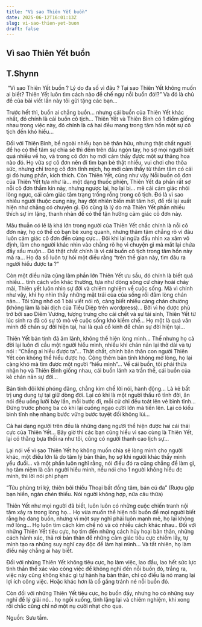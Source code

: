 ```yaml
---
title: "Vì sao Thiên Yết buồn"
date: 2025-06-12T16:01:13Z
slug: vi-sao-thien-yet-buon
draft: false
---
```


## Vì sao Thiên Yết buồn

## T.Shynn

​ 
“Vì sao Thiên Yết buồn ? Lý do đa số vì đâu ? Tại sao Thiên Yết không muốn ai biết? 
Thiên Yết luôn tìm cách nào để chế ngự nỗi buồn đó!?”
Và đó là chủ đề của bài viết lần này tôi gửi tặng các bạn…
 
Trước hết thì, buồn ai chẳng buồn… nhưng cái buồn của Thiên Yết khác nhất, đó chính là cái buồn cô tịch… Thiên Yết và Thiên Bình có 1 điểm giống nhau trong việc này, đó chính là cả hai đều mang trong tâm hồn một sự cô tịch đến khó hiểu…
 
Đối với Thiên Bình, bề ngoài nhiều bạn bè thân hữu, nhưng thật chất người để họ có thể tâm sự chia sẻ thì đếm trên đầu ngón tay, họ sợ mọi người biết quá nhiều về họ, và trong cô đơn họ mới cảm thấy được một sự thăng hoa nào đó. Họ vừa sợ cô đơn nên đi tìm bạn bè thật nhiều, vui chơi cho thõa sức, nhưng chỉ trong cô đơn tĩnh mịch, họ mới cảm thấy từ thâm tâm có cái gì đó hưng phấn, kích thích.
Còn Thiên Yết, cũng như vậy
Nỗi buồn cô đơn của Thiên Yết tựa như là… một dạng thuốc phiện, Thiên Yết đa phần rất sợ nỗi cô đơn thầm kín này, nhưng ngược lại, họ lại bị… mê cái cảm giác nhói lòng ngực, cái cảm giác tâm trạng trống rỗng trong cô tịch. Đó là vì sao nhiều người thuộc cung này, hay đột nhiên biến mất tăm hơi, để rồi lại xuất hiện như chẳng có chuyện gì. Đó cũng là lý do mà Thiên Yết phần nhiều thích sự im lặng, thanh nhàn để có thể tận hưởng cảm giác cô đơn này. 
 
Mâu thuẫn có lẽ là khá lớn trong người của Thiên Yết chắc chính là nỗi cô đơn này, họ có thể có bạn bè xung quanh, nhưng thâm tâm chẳng rõ vì đâu luôn cảm giác cô đơn đến cùng cực… Đôi khi lại ngửa đầu nhìn xa xăm vô định, làm cho người khác nhìn vào chẳng rõ họ vì chuyện gì mà mắt lại chứa đầy sầu muộn… Đó thật chất chính là vì cái buồn cô tịch trong tâm hồn này mà ra… Họ đa số luôn tự hỏi một điều rằng “trên thế gian này, tìm đâu ra người hiểu được ta ?”
 
Còn một điều nữa cũng làm phần lớn Thiên Yết ưu sầu, đó chính là biết quá nhiều… tính cách vốn khác thường, tựa như dòng sông cứ chảy hoài chảy mãi, Thiên yết luôn nhìn sự đời và chiêm nghiệm về cuộc sống. Mà vì chính như vậy, khi họ nhìn thấy những mặt trái của của sống rồi đâm lòng chán nản… 
Tôi từng nhớ có 1 bài viết nói rõ, càng biết nhiều càng chán chường (không làm là bài dịch của Tiểu Diệp trên wordpress)… Bởi vì họ được phù trở bởi sao Diêm Vương, tượng trưng cho cái chết và sự tái sinh, Thiên Yết từ lúc sinh ra đã có sự tò mò về cuộc sống khó kiềm chế… Họ một là quá văn minh để chán sự đời hiện tại, hai là quá cổ kính để chán sự đời hiện tại…
 
Thiên Yết bản tính đã âm lãnh, không thể hiện lòng mình… Thế nhưng họ cả đời lại luôn đi cầu một người hiểu mình, nhiều khi chán nản lại thở dài và tự nói : “Chẳng ai hiểu được ta”… Thật chất, chính bản thân con người Thiên Yết còn không thể hiểu được họ. Cộng thêm bản tính không mở lòng, họ lại càng khó mà tìm được một người “hiểu mình”… 
Về cái buồn, tôi phải thừa nhận họ và Thiên Bình giống nhau, cái buồn lánh xa trần thế, cái buồn của kẻ chán nản sự đời…
 
Bản tính đôi khi phóng đãng, chẳng kìm chế lời nói, hành động… Là kẻ bất trị ung dung tự tại giữ dòng đời. Lại có khi là một người thấu rõ tình đời, ăn nói đều uống lưỡi bảy lần, mỗi bước đi, mỗi cử chỉ đều toát lên vẻ bình tĩnh… 
Đứng trước phong ba có khi lại cuồng ngạo cười lớn mà tiến lên. Lại có kiểu bình tĩnh nhẹ nhàng bước vững bước tuyệt đối không lùi…
 
Cả hai dạng người trên đều là những dạng người thể hiện được hai cái thái cực của Thiên Yết… Bây giờ thì các bạn cũng hiểu vì sao cùng là Thiên Yết, lại có thằng bựa thối ra như tôi, cũng có người thanh cao lịch sự…
 
Lại nói về vì sao Thiên Yết họ không muốn chia sẽ lòng mình cho người khác, một điều lớn là do tâm lý bản thân, họ sợ khi người khác thấy mình yếu đuối… và một phần luôn nghĩ rằng, nói điều đó ra cũng chẳng để làm gì, họ tâm niệm là cần người hiểu mình, nếu nói cho 1 người không hiểu đc mình, thì lời nói phí phạm
 
“Tửu phùng tri kỷ, thiên bôi thiểu
Thoại bất đồng tâm, bán cú đa”
(Rượu gặp bạn hiền, ngàn chén thiếu.
Nói người không hợp, nữa câu thừa)
 
Thiên Yết như mọi người đã biết, luôn luôn có những cuộc chiến tranh nội tâm xảy ra trong lòng họ… Họ vừa muốn thể hiện nỗi buồn để mọi người biết rằng họ đang buồn, nhưng vì một suy nghĩ phải luôn mạnh mẽ, họ lại không mở lòng… Họ luôn tìm cách kìm chế nó và có nhiều cách khác nhau.. 
Đối với những Thiên Yết tiêu cực, họ tìm đến những cách hủy hoại bản thân, những cách hành xác, thả rơi bản thân để những cảm giác tiêu cực chiếm lấy, tự mình tạo ra những suy nghĩ cay độc để làm hại mình… Và tất nhiên, họ làm điều này chẳng ai hay biết.
 
Đối với những Thiên Yết không tiêu cực, họ làm việc, lao đầu, lao hết sức lực tinh thần thể xác vào công việc để không nghĩ đến nỗi buồn đó, trắng ra, việc này cũng không khác gì tự hành hạ bản thân, chỉ có điều là nó mang lại lợi ích công việc. Hoặc khác hơn là cố gắng tránh né nỗi buồn đó.
 
Còn đối với những Thiên Yết tiêu cực, họ buồn đấy, nhưng họ có những suy nghĩ để lý giải nó… họ ngồi xuống, tĩnh lặng lại và chiêm nghiệm, khi xong rồi chắc cũng chỉ nở một nụ cười nhạt cho qua.
 
Nguồn: Sưu tầm.